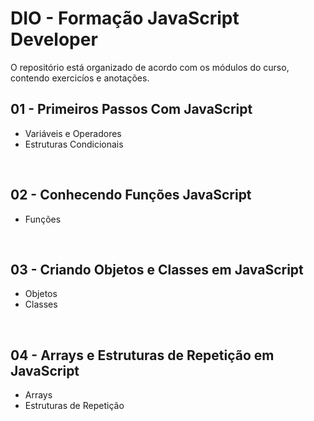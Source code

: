 # DIO - Formação JavaScript Developer

O repositório está organizado de acordo com os módulos do curso, contendo exercicíos e anotações.


<h2>01 - Primeiros Passos Com JavaScript</h2>

<ul>
<li>Variáveis e Operadores</li>
<li>Estruturas Condicionais</li>
</ul>

<br>

<h2>02 - Conhecendo Funções JavaScript</h2>

<ul>
<li>Funções</li>
</ul>

<br>

<h2>03 - Criando Objetos e Classes em JavaScript</h2>

<ul>
<li>Objetos</li>
<li>Classes</li>
</ul>

<br>

<h2>04 - Arrays e Estruturas de Repetição em JavaScript</h2>

<ul>
<li>Arrays</li>
<li>Estruturas de Repetição</li>
</ul>